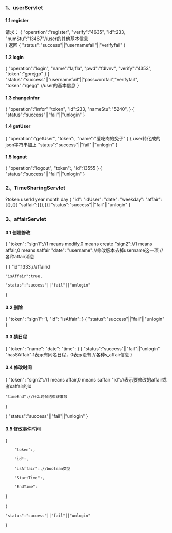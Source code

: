 ### 1、userServlet

#### 1.1 register

请求：
{
	"operation":"register",
	"verify":"4635",
	"id":233,
	"numStu":"13467"//user的其他基本信息	
}
返回
{
	"status":"success"||"usernamefail"||"verifyfail"
}

#### 1.2 login

{
	"operation":"login",
	"name":"lajfla",
	"pwd":"fdlvnv",
	"verify":"4353",
	"token":"gprejgp"
}
{
	"status":"success"||”usernamefail"||"passwordfail","verifyfail",
	"token":"rgegg"
	 //user的基本信息
}

#### 1.3 changeInfor

{
	"operation":"infor"
	"token",
	"id":233,
	"nameStu":"5240",
}
{
	"status":"success"||"fail"||"unlogin"
}

#### 1.4 getUser

{
	"operation":"getUser",
	"token":,
	"name":"爱吃肉的兔子"
}
{
	user转化成的json字符串加上
	"status":"success"||"fail"||"unlogin"
}

#### 1.5 logout

{
	"operation":"logout",
	"token":,
	"id":13555
}
{
	"status":"success"||"fail"||"unlogin"
}



### 2、TimeSharingServlet

?token userId year month day
{
	"id":
	"idUser":
	"date":
	"weekday":
	"affair":[{},{}]
	"saffair":[{},{}]
	"status":"success"||"fail"||"unlogin"
}

### 3、affairServlet

#### 3.1 创建修改

{
	"token":
	"sign1"://1 means modify,0 means create
	"sign2"://1 means affair,0 means saffair
	"date":
	"username"://修改版本去掉username这一项
	//各种affair消息
	
}
{
	“id”:1333,//affairid

	"isAffair":true,
	
	"status":"success"||"fail"||"unlogin"

}

#### 3.2 删除

{
	"token":
	"sign1":-1,
	"id":
	"isAffair":
}
{
	"status":"success"||"fail"||"unlogin"
}

#### 3.3 猜日程

{
	"token":
	"name":
	"date":
	"time":
}
{
	"status":"success"||"fail"||"unlogin"
	"hasSAffair":1表示有同名日程，0表示没有
	//各种s_affair信息
}

#### 3.4 修改时间

{
	"token":
	"sign2"://1 means affair,0 means saffair
	"id"://表示要修改的affair或者saffair的id

	"timeEnd"://什么时候结束该事务

}

{
	"status":"success"||"fail"||"unlogin"
}

#### 3.5 修改事件时间 

{

	    “token”:,
	
	    "id":,
	
	    "isAffair":,//boolean类型
	
	    "StartTime":,
	
	    "EndTime":

}

{

	"status":"success"||"fail"||"unlogin"

}